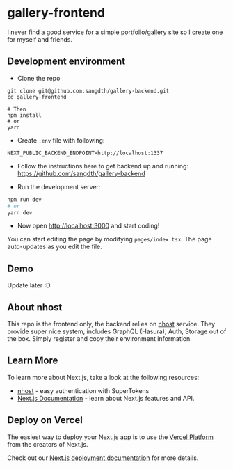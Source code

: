 # gallery-frontend
I never find a good service for a simple portfolio/gallery site so I create one for myself and friends.

## Development environment

- Clone the repo
```
git clone git@github.com:sangdth/gallery-backend.git
cd gallery-frontend
```
```
# Then
npm install 
# or
yarn
```
- Create `.env` file with following:
```
NEXT_PUBLIC_BACKEND_ENDPOINT=http://localhost:1337
```

- Follow the instructions here to get backend up and running: https://github.com/sangdth/gallery-backend

- Run the development server:

```bash
npm run dev
# or
yarn dev
```

- Now open [http://localhost:3000](http://localhost:3000) and start coding!

You can start editing the page by modifying `pages/index.tsx`. The page auto-updates as you edit the file.

## Demo

Update later :D

## About nhost

This repo is the frontend only, the backend relies on [nhost](https://github.com/sangdth/gallery-backend) service.
They provide super nice system, includes GraphQL (Hasura), Auth, Storage out of the box.
Simply register and copy their environment information.

## Learn More

To learn more about Next.js, take a look at the following resources:

- [nhost](https://supertokens.io/docs/emailpassword/nextjs/about) - easy authentication with SuperTokens
- [Next.js Documentation](https://nextjs.org/docs) - learn about Next.js features and API.

## Deploy on Vercel

The easiest way to deploy your Next.js app is to use the [Vercel Platform](https://vercel.com/new?utm_medium=default-template&filter=next.js&utm_source=create-next-app&utm_campaign=create-next-app-readme) from the creators of Next.js.

Check out our [Next.js deployment documentation](https://nextjs.org/docs/deployment) for more details.
